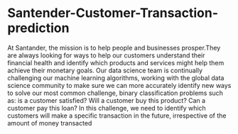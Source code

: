 # Santender-Customer-Transaction-prediction
At Santander, the mission is to help people and businesses prosper.They are always looking for ways to help our customers understand their financial health and identify which products and services might help them achieve their monetary goals. 
Our data science team is continually challenging our machine learning algorithms, working with the global data science community to make sure we can more accurately identify new ways to solve our most common challenge, binary classification problems such as: is a customer satisfied? Will a customer buy this product? Can a customer pay this loan? 
In this challenge, we need to identify which customers will make a specific transaction in the future, irrespective of the amount of money transacted
